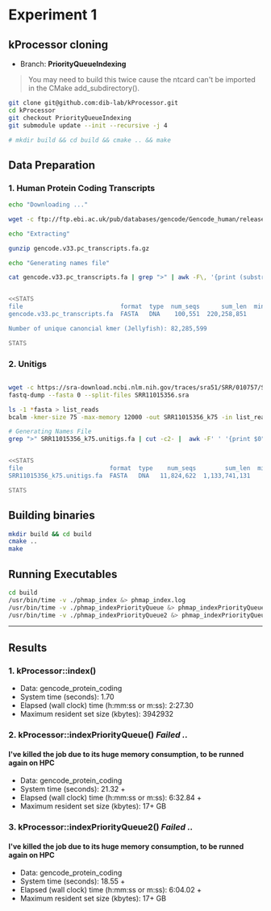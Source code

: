 # Experiment 1

## kProcessor cloning

- Branch: **PriorityQueueIndexing**

> You may need to build this twice cause the ntcard can't be imported in the CMake add_subdirectory().

```bash
git clone git@github.com:dib-lab/kProcessor.git
cd kProcessor
git checkout PriorityQueueIndexing
git submodule update --init --recursive -j 4

# mkdir build && cd build && cmake .. && make
```

## Data Preparation

### 1. Human Protein Coding Transcripts

```bash
echo "Downloading ..."

wget -c ftp://ftp.ebi.ac.uk/pub/databases/gencode/Gencode_human/release_33/gencode.v33.pc_transcripts.fa.gz

echo "Extracting"

gunzip gencode.v33.pc_transcripts.fa.gz

echo "Generating names file"

cat gencode.v33.pc_transcripts.fa | grep ">" | awk -F\, '{print (substr($0,2))"\t"substr($0,2)}' > gencode.v33.pc_transcripts.fa.names


<<STATS
file                           format  type  num_seqs      sum_len  min_len  avg_len  max_len
gencode.v33.pc_transcripts.fa  FASTA   DNA    100,551  220,258,851        8  2,190.5  109,224

Number of unique canoncial kmer (Jellyfish): 82,285,599

STATS

```

### 2. Unitigs

```bash

wget -c https://sra-download.ncbi.nlm.nih.gov/traces/sra51/SRR/010757/SRR11015356 -O SRR11015356.sra
fastq-dump --fasta 0 --split-files SRR11015356.sra

ls -1 *fasta > list_reads
bcalm -kmer-size 75 -max-memory 12000 -out SRR11015356_k75 -in list_reads

# Generating Names File
grep ">" SRR11015356_k75.unitigs.fa | cut -c2- |  awk -F' ' '{print $0"\t"$1}' > SRR11015356_k75.unitigs.fa.names


<<STATS
file                        format  type    num_seqs        sum_len  min_len  avg_len  max_len
SRR11015356_k75.unitigs.fa  FASTA   DNA   11,824,622  1,133,741,131       75     95.9    1,683

STATS

```

## Building binaries

```bash
mkdir build && cd build
cmake ..
make
```

## Running Executables

```bash
cd build
/usr/bin/time -v ./phmap_index &> phmap_index.log
/usr/bin/time -v ./phmap_indexPriorityQueue &> phmap_indexPriorityQueue.log
/usr/bin/time -v ./phmap_indexPriorityQueue2 &> phmap_indexPriorityQueue.log
```

---

## **Results**

### 1. kProcessor::index()

- Data: gencode_protein_coding
- System time (seconds): 1.70
- Elapsed (wall clock) time (h:mm:ss or m:ss): 2:27.30
- Maximum resident set size (kbytes): 3942932

### 2. kProcessor::indexPriorityQueue() *Failed ..*

#### **I've killed the job due to its huge memory consumption, to be runned again on HPC**

- Data: gencode_protein_coding
- System time (seconds): 21.32 +
- Elapsed (wall clock) time (h:mm:ss or m:ss): 6:32.84 +
- Maximum resident set size (kbytes): 17+ GB


### 3. kProcessor::indexPriorityQueue2() *Failed ..*

#### **I've killed the job due to its huge memory consumption, to be runned again on HPC**

- Data: gencode_protein_coding
- System time (seconds): 18.55 +
- Elapsed (wall clock) time (h:mm:ss or m:ss): 6:04.02 +
- Maximum resident set size (kbytes): 17+ GB
